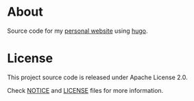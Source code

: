 # About

Source code for my [personal website](https://marcosramos.dev) using [hugo](https://gohugo.io/).

# License

This project source code is released under Apache License 2.0.

Check [NOTICE](NOTICE) and [LICENSE](LICENSE) files for more information.

